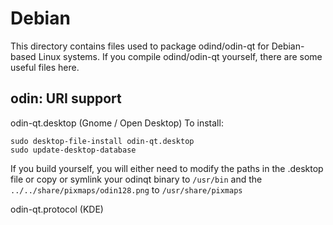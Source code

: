 
Debian
====================
This directory contains files used to package odind/odin-qt
for Debian-based Linux systems. If you compile odind/odin-qt yourself, there are some useful files here.

## odin: URI support ##


odin-qt.desktop  (Gnome / Open Desktop)
To install:

	sudo desktop-file-install odin-qt.desktop
	sudo update-desktop-database

If you build yourself, you will either need to modify the paths in
the .desktop file or copy or symlink your odinqt binary to `/usr/bin`
and the `../../share/pixmaps/odin128.png` to `/usr/share/pixmaps`

odin-qt.protocol (KDE)

